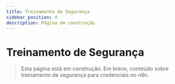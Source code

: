 ```yaml
---
title: Treinamento de Segurança
sidebar_position: 4
description: Página em construção.
---
```


# Treinamento de Segurança

> Esta página está em construção. Em breve, conteúdo sobre treinamento de segurança para credenciais no n8n. 